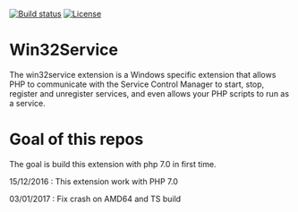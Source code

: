 [![Build status](https://ci.appveyor.com/api/projects/status/7wqljie1knsrtfkh/branch/php-7.0?svg=true)](https://ci.appveyor.com/project/macintoshplus/win32service/branch/php-7.0)
[![License](https://img.shields.io/badge/license-PHP_License_v3.01-blue.svg)](https://github.com/alphp/win32service/blob/master/LICENSE)

# Win32Service

The win32service extension is a Windows specific extension that allows PHP to communicate with the Service Control Manager to start, stop, register and unregister services, and even allows your PHP scripts to run as a service.

# Goal of this repos

The goal is build this extension with php 7.0 in first time.

15/12/2016 : This extension work with PHP 7.0

03/01/2017 : Fix crash on AMD64 and TS build
